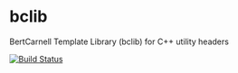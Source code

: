 bclib
=====

BertCarnell Template Library (bclib) for C++ utility headers

[![Build Status](https://drone.io/github.com/bertcarnell/bclib/status.png)](https://drone.io/github.com/bertcarnell/bclib/latest)
